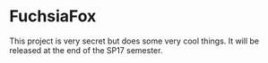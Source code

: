 # FuchsiaFox

This project is very secret but does some very cool things. It will be released at the end of the SP17 semester. 
